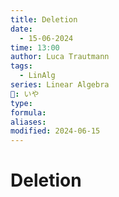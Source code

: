 ```yaml
---
title: Deletion
date:
  - 15-06-2024
time: 13:00
author: Luca Trautmann
tags:
  - LinAlg
series: Linear Algebra
🍙: いや
type: 
formula: 
aliases: 
modified: 2024-06-15
---
```

# Deletion
